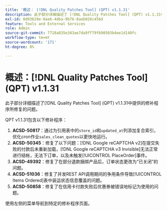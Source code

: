 ```yaml
---
title: '概述： [!DNL Quality Patches Tool] (QPT) v1.1.31'
description: 此子部分详细描述了 [!DNL Quality Patches Tool] (QPT) v1.1.31中提供的修补程序所修复的问题。
exl-id: 0d93619e-0ae6-4dba-9b76-8aeb026c456d
feature: Tools and External Services
role: Admin
source-git-commit: 7718a835e343ae7da9ff79f690503b4ee1d140fc
workflow-type: tm+mt
source-wordcount: '171'
ht-degree: 0%

---
```


# 概述：[!DNL Quality Patches Tool] (QPT) v1.1.31

此子部分详细描述了[!DNL Quality Patches Tool] (QPT) v1.1.31中提供的修补程序所修复的问题。

QPT v1.1.31包含以下修补程序：

1. **ACSD-50817**：通过为引用表中的`store_id`和`updated_at`列添加复合索引，优化cron作业`sales_clean_quotes`以更快地运行。
1. **ACSD-50345**：修复了以下问题：[!DNL Google reCAPTCHA v2]在提交失败的付款后未重新加载，[!DNL Google reCAPTCHA v3 Invisible]无法正常进行结帐，无法下订单，以及未触发[!UICONTROL PlaceOrder]事件。
1. **ACSD-49392**：修复了在部分退款捆绑产品后，订单状态更改为“已关闭”的问题。
1. **ACSD-51036**：修复了并发REST API调用期间的争用条件导致[!UICONTROL Items Ordered]表中装运状态信息覆盖的问题。
1. **ACSD-50858**：修复了在信用卡付款失败后优惠券被错误地标记为使用的问题。

使用左侧的菜单导航到特定的修补程序页面。
